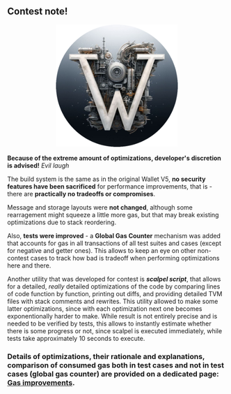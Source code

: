 ## Contest note!

<div align="center">
<img alt="Contest logo" src="contest.png" height="280" width="280">
</div>

**Because of the extreme amount of optimizations, developer's discretion is advised!** *Evil laugh*

The build system is the same as in the original Wallet V5, **no security features have been sacrificed**
for performance improvements, that is - there are **practically no tradeoffs or compromises**.

Message and storage layouts were **not changed**, although some rearragement might squeeze a little more gas,
but that may break existing optimizations due to stack reordering.

Also, **tests were improved** - a **Global Gas Counter** mechanism was added that accounts for gas in all transactions
of all test suites and cases (except for negative and getter ones). This allows to keep an eye on other non-contest
cases to track how bad is tradeoff when performing optimizations here and there.

Another utility that was developed for contest is ***scalpel script***, that allows for a detailed, *really* detailed optimizations
of the code by comparing lines of code function by function, printing out diffs, and providing detailed TVM files with
stack comments and rewrites. This utility allowed to make some latter optimizations, since with each optimization
next one becomes exponentionally harder to make. While result is not entirely precise and is needed to be verified
by tests, this allows to instantly estimate whether there is some progress or not, since scalpel is executed immediately,
while tests take approximately 10 seconds to execute.

### Details of optimizations, their rationale and explanations, comparison of consumed gas both in test cases and not in test cases (global gas counter) are provided on a dedicated page: [Gas improvements](Improvements.rst).
